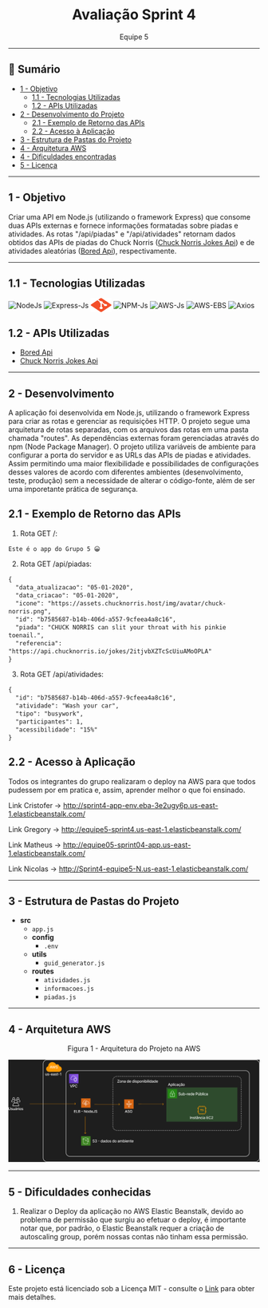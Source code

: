 <div align="center">
  <h1>Avaliação Sprint 4</h1>
</div>

<div align="center">
  <p>Equipe 5</p>
</div>

***

<a name="ancora"></a>
## 📖 Sumário
- [1 - Objetivo](#ancora1)
  - [1.1 - Tecnologias Utilizadas](#ancora1-1)
  - [1.2 - APIs Utilizadas](#ancora1-2)
- [2 - Desenvolvimento do Projeto](#ancora2)
  - [2.1 - Exemplo de Retorno das APIs](#ancora2-1)
  - [2.2 - Acesso à Aplicação](#ancora2-2)
- [3 - Estrutura de Pastas do Projeto](#ancora3)
- [4 - Arquitetura AWS](#ancora4)
- [4 - Dificuldades encontradas](#ancora5)
- [5 - Licença](#ancora6)

***

<a id="ancora1"></a>
## 1 - Objetivo

Criar uma API em Node.js (utilizando o framework Express) que consome duas APIs externas e fornece informações formatadas sobre piadas e atividades. As rotas "/api/piadas" e "/api/atividades" retornam dados obtidos das APIs de piadas do Chuck Norris ([Chuck Norris Jokes Api](https://api.chucknorris.io/jokes/random)) e de atividades aleatórias ([Bored Api](https://www.boredapi.com/api/activity)), respectivamente.

***

<a id="ancora1-1"></a>
## 1.1 - Tecnologias Utilizadas

<div style="display: inline-block" align="center">
  <img align="center" alt="NodeJs" height="28" width="42" src="https://cdn.jsdelivr.net/gh/devicons/devicon/icons/nodejs/nodejs-original.svg" />
  <img align="center" alt="Express-Js" height="28" width="42" src="https://icongr.am/devicon/express-original.svg?size=148&color=00f030" />
  <img align="center" alt="Git" height="28" width="42" src="https://raw.githubusercontent.com/devicons/devicon/master/icons/git/git-original.svg">
  <img align="center" alt="NPM-Js" height="28" width="42" src="https://cdn.jsdelivr.net/gh/devicons/devicon/icons/npm/npm-original-wordmark.svg" />
  <img align="center" alt="AWS-Js" height="28" width="42" src="https://cdn.jsdelivr.net/gh/devicons/devicon/icons/amazonwebservices/amazonwebservices-plain-wordmark.svg" />
  <img align="center" alt="AWS-EBS" height="28" width="42" src="https://img.stackshare.io/service/210/aws-elastic-beanstalk.png" />
  <img align="center" alt="Axios" height="28" width="42" src="https://avatars.githubusercontent.com/u/32372333?v=4" />
</div>

<a id="ancora1-2"></a>
## 1.2 - APIs Utilizadas

- [Bored Api](https://www.boredapi.com/api/activity)
- [Chuck Norris Jokes Api](https://api.chucknorris.io/jokes/random)

***

<a id="ancora2"></a>
## 2 - Desenvolvimento

A aplicação foi desenvolvida em Node.js, utilizando o framework Express para criar as rotas e gerenciar as requisições HTTP. O projeto segue uma arquitetura de rotas separadas, com os arquivos das rotas em uma pasta chamada "routes". As dependências externas foram gerenciadas através do npm (Node Package Manager).
O projeto utiliza variáveis de ambiente para configurar a porta do servidor e as URLs das APIs de piadas e atividades. Assim permitindo uma maior flexibilidade e possibilidades de configurações desses valores de acordo com diferentes ambientes (desenvolvimento, teste, produção) sem a necessidade de alterar o código-fonte, além de ser uma imporetante prática de segurança.

<a id="ancora2-1"></a>
## 2.1 - Exemplo de Retorno das APIs

1. Rota GET /:
```
Este é o app do Grupo 5 😀
```

2. Rota GET /api/piadas:
```
{
  "data_atualizacao": "05-01-2020",
  "data_criacao": "05-01-2020",
  "icone": "https://assets.chucknorris.host/img/avatar/chuck-norris.png",
  "id": "b7585687-b14b-406d-a557-9cfeea4a8c16",
  "piada": "CHUCK NORRIS can slit your throat with his pinkie toenail.",
  "referencia": "https://api.chucknorris.io/jokes/2itjvbXZTcScUiuAMoOPLA"
}
```
3. Rota GET /api/atividades:
```
{
  "id": "b7585687-b14b-406d-a557-9cfeea4a8c16",
  "atividade": "Wash your car",
  "tipo": "busywork",
  "participantes": 1,
  "acessibilidade": "15%"
}
```

<a id="ancora2-2"></a>
## 2.2 - Acesso à Aplicação 

Todos os integrantes do grupo realizaram o deploy na AWS para que todos pudessem por em pratica e, assim, aprender melhor o que foi ensinado.

Link Cristofer -> http://sprint4-app-env.eba-3e2ugy6p.us-east-1.elasticbeanstalk.com/

Link Gregory   -> http://equipe5-sprint4.us-east-1.elasticbeanstalk.com/

Link Matheus   -> http://equipe05-sprint04-app.us-east-1.elasticbeanstalk.com/

Link Nicolas   -> http://Sprint4-equipe5-N.us-east-1.elasticbeanstalk.com/

***

<a id="ancora3"></a>
## 3 - Estrutura de Pastas do Projeto
- **src**
  - `app.js`
  - **config**
    - `.env`
  - **utils**
    - `guid_generator.js`
  - **routes**
    - `atividades.js`
    - `informacoes.js`
    - `piadas.js`

***

<a id="ancora4"></a>
## 4 - Arquitetura AWS

<div align="center">
  <p>Figura 1 - Arquitetura do Projeto na AWS</p>
  <img src = "doc_img\Sprint4-Arch.png">
</div>

***

<a id="ancora5"></a>
## 5 - Dificuldades conhecidas

1. Realizar o Deploy da aplicação no AWS Elastic Beanstalk, devido ao problema de permissão que surgiu ao efetuar o deploy, é importante notar que, por padrão, o Elastic Beanstalk requer a criação de autoscaling group, porém nossas contas não tinham essa permissão.

***

<a id="ancora6"></a>
## 6 - Licença

Este projeto está licenciado sob a Licença MIT - consulte o [Link](https://mit-license.org/) para obter mais detalhes.
